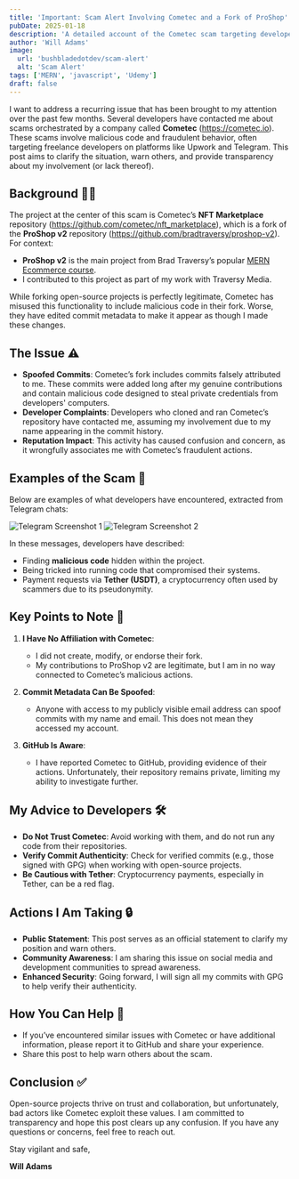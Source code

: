 ```yaml
---
title: 'Important: Scam Alert Involving Cometec and a Fork of ProShop'
pubDate: 2025-01-18
description: 'A detailed account of the Cometec scam targeting developers, involving malicious code and spoofed commits in a forked repository of the ProShop v2 project.'
author: 'Will Adams'
image:
  url: 'bushbladedotdev/scam-alert'
  alt: 'Scam Alert'
tags: ['MERN', 'javascript', 'Udemy']
draft: false
---
```


I want to address a recurring issue that has been brought to my attention over the past few months. Several developers have contacted me about scams orchestrated by a company called **Cometec** (https://cometec.io). These scams involve malicious code and fraudulent behavior, often targeting freelance developers on platforms like Upwork and Telegram. This post aims to clarify the situation, warn others, and provide transparency about my involvement (or lack thereof).

## Background 🕵️‍♂️

The project at the center of this scam is Cometec’s **NFT Marketplace** repository (https://github.com/cometec/nft_marketplace), which is a fork of the **ProShop v2** repository (https://github.com/bradtraversy/proshop-v2). For context:

- **ProShop v2** is the main project from Brad Traversy’s popular [MERN Ecommerce course](https://www.traversymedia.com/mern-stack-from-scratch).
- I contributed to this project as part of my work with Traversy Media.

While forking open-source projects is perfectly legitimate, Cometec has misused this functionality to include malicious code in their fork. Worse, they have edited commit metadata to make it appear as though I made these changes.

## The Issue ⚠️

- **Spoofed Commits**: Cometec’s fork includes commits falsely attributed to me. These commits were added long after my genuine contributions and contain malicious code designed to steal private credentials from developers' computers.
- **Developer Complaints**: Developers who cloned and ran Cometec’s repository have contacted me, assuming my involvement due to my name appearing in the commit history.
- **Reputation Impact**: This activity has caused confusion and concern, as it wrongfully associates me with Cometec’s fraudulent actions.

## Examples of the Scam 🛑

Below are examples of what developers have encountered, extracted from Telegram chats:

![Telegram Screenshot 1](https://res.cloudinary.com/bushblade/image/upload/v1737212716/bushbladedotdev/cometec01.webp)
![Telegram Screenshot 2](https://res.cloudinary.com/bushblade/image/upload/v1737212716/bushbladedotdev/malicious-one-line-code.webp)

In these messages, developers have described:

- Finding **malicious code** hidden within the project.
- Being tricked into running code that compromised their systems.
- Payment requests via **Tether (USDT)**, a cryptocurrency often used by scammers due to its pseudonymity.

## Key Points to Note 📝

1. **I Have No Affiliation with Cometec**:

   - I did not create, modify, or endorse their fork.
   - My contributions to ProShop v2 are legitimate, but I am in no way connected to Cometec’s malicious actions.

2. **Commit Metadata Can Be Spoofed**:

   - Anyone with access to my publicly visible email address can spoof commits with my name and email. This does not mean they accessed my account.

3. **GitHub Is Aware**:
   - I have reported Cometec to GitHub, providing evidence of their actions. Unfortunately, their repository remains private, limiting my ability to investigate further.

## My Advice to Developers 🛠️

- **Do Not Trust Cometec**: Avoid working with them, and do not run any code from their repositories.
- **Verify Commit Authenticity**: Check for verified commits (e.g., those signed with GPG) when working with open-source projects.
- **Be Cautious with Tether**: Cryptocurrency payments, especially in Tether, can be a red flag.

## Actions I Am Taking 🔒

- **Public Statement**: This post serves as an official statement to clarify my position and warn others.
- **Community Awareness**: I am sharing this issue on social media and development communities to spread awareness.
- **Enhanced Security**: Going forward, I will sign all my commits with GPG to help verify their authenticity.

## How You Can Help 🤝

- If you’ve encountered similar issues with Cometec or have additional information, please report it to GitHub and share your experience.
- Share this post to help warn others about the scam.

## Conclusion ✅

Open-source projects thrive on trust and collaboration, but unfortunately, bad actors like Cometec exploit these values. I am committed to transparency and hope this post clears up any confusion. If you have any questions or concerns, feel free to reach out.

Stay vigilant and safe,

**Will Adams**
